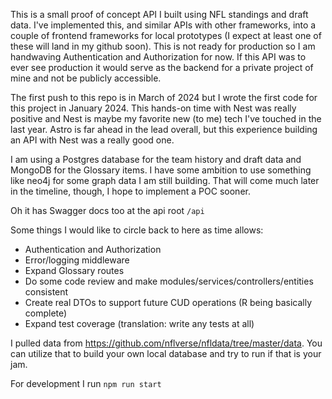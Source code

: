This is a small proof of concept API I built using NFL standings and draft data. I've implemented this, and similar APIs with other frameworks, into a couple of frontend frameworks for local prototypes (I expect at least one of these will land in my github soon). This is not ready for production so I am handwaving Authentication and Authorization for now. If this API was to ever see production it would serve as the backend for a private project of mine and not be publicly accessible.

The first push to this repo is in March of 2024 but I wrote the first code for this project in January 2024. This hands-on time with Nest was really positive and Nest is maybe my favorite new (to me) tech I've touched in the last year. Astro is far ahead in the lead overall, but this experience building an API with Nest was a really good one.

I am using a Postgres database for the team history and draft data and MongoDB for the Glossary items. I have some ambition to use something like neo4j for some graph data I am still building. That will come much later in the timeline, though, I hope to implement a POC sooner.

Oh it has Swagger docs too at the api root `/api`

Some things I would like to circle back to here as time allows:

* Authentication and Authorization
* Error/logging middleware
* Expand Glossary routes
* Do some code review and make modules/services/controllers/entities consistent
* Create real DTOs to support future CUD operations (R being basically complete)
* Expand test coverage (translation: write any tests at all)

I pulled data from https://github.com/nflverse/nfldata/tree/master/data. You can utilize that to build your own local database and try to run if that is your jam.

For development I run `npm run start`
